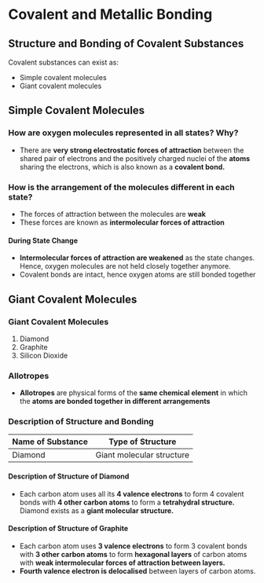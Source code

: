 # Covalent and Metallic Bonding

## Structure and Bonding of Covalent Substances

Covalent substances can exist as:
- Simple covalent molecules
- Giant covalent molecules

## Simple Covalent Molecules

### How are oxygen molecules represented in all states? Why?

- There are __very strong electrostatic forces of attraction__ between the shared pair of electrons and the positively charged nuclei of the __atoms__ sharing the electrons, which is also known as a __covalent bond.__

### How is the arrangement of the molecules different in each state?

- The forces of attraction between the molecules are __weak__
- These forces are known as __intermolecular forces of attraction__

#### During State Change

- __Intermolecular forces of attraction are weakened__ as the state changes. Hence, oxygen molecules are not held closely together anymore.
- Covalent bonds are intact, hence oxygen atoms are still bonded together

## Giant Covalent Molecules

### Giant Covalent Molecules

1. Diamond
2. Graphite
3. Silicon Dioxide  

### Allotropes

- __Allotropes__ are physical forms of the __same chemical element__ in which the __atoms are bonded together in different arrangements__

### Description of Structure and Bonding

| Name of Substance | Type of Structure |
|-------------------|-------------------|
| Diamond | Giant molecular structure |

#### Description of Structure of Diamond

- Each carbon atom uses all its __4 valence electrons__ to form 4 covalent bonds with __4 other carbon atoms__ to form a __tetrahydral structure.__ Diamond exists as a __giant molecular structure.__

#### Description of Structure of Graphite

- Each carbon atom uses __3 valence electrons__ to form 3 covalent bonds with __3 other carbon atoms__ to form __hexagonal layers__ of carbon atoms with __weak intermolecular forces of attraction between layers.__
- __Fourth valence electron is delocalised__ between layers of carbon atoms.
